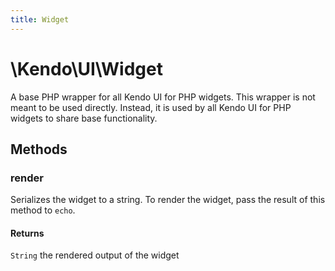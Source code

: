 ```yaml
---
title: Widget
---
```


# \Kendo\UI\Widget

A base PHP wrapper for all Kendo UI for PHP widgets. This wrapper is not meant to be used directly. Instead, it is used by all Kendo UI for PHP widgets to share base functionality.

## Methods

### render

Serializes the widget to a string. To render the widget, pass the result of this method to `echo`.

#### Returns
`String` the rendered output of the widget

